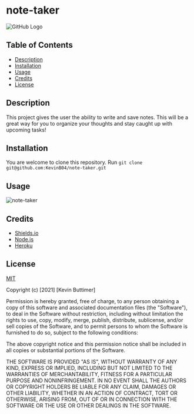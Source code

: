 # note-taker

![GitHub Logo](https://img.shields.io/badge/license-MIT-green)

 ## Table of Contents
   - [Description](#description)
   - [Installation](#installation)
   - [Usage](#usage)
   - [Credits](#credits)
   - [License](#license)

  ## Description
  This project gives the user the ability to write and save notes. This will be a great way for you to organize your thoughts and stay caught up with upcoming tasks!

  ## Installation
  You are welcome to clone this repository. Run `git clone git@github.com:KevinB04/note-taker.git`

  ## Usage
  
  ![note-taker](/assets/images/team-profile.jpg)
  
  ## Credits
  * [Shields.io](https://shields.io/)
  * [Node.js](https://nodejs.org/en/)
  * [Heroku](https://dashboard.heroku.com/apps)

  ## License
  [MIT](https://choosealicense.com/licenses/mit/)

Copyright (c) [2021] [Kevin Buttimer]

Permission is hereby granted, free of charge, to any person obtaining a copy
of this software and associated documentation files (the "Software"), to deal
in the Software without restriction, including without limitation the rights
to use, copy, modify, merge, publish, distribute, sublicense, and/or sell
copies of the Software, and to permit persons to whom the Software is
furnished to do so, subject to the following conditions:

The above copyright notice and this permission notice shall be included in all
copies or substantial portions of the Software.

THE SOFTWARE IS PROVIDED "AS IS", WITHOUT WARRANTY OF ANY KIND, EXPRESS OR
IMPLIED, INCLUDING BUT NOT LIMITED TO THE WARRANTIES OF MERCHANTABILITY,
FITNESS FOR A PARTICULAR PURPOSE AND NONINFRINGEMENT. IN NO EVENT SHALL THE
AUTHORS OR COPYRIGHT HOLDERS BE LIABLE FOR ANY CLAIM, DAMAGES OR OTHER
LIABILITY, WHETHER IN AN ACTION OF CONTRACT, TORT OR OTHERWISE, ARISING FROM,
OUT OF OR IN CONNECTION WITH THE SOFTWARE OR THE USE OR OTHER DEALINGS IN THE
SOFTWARE.
